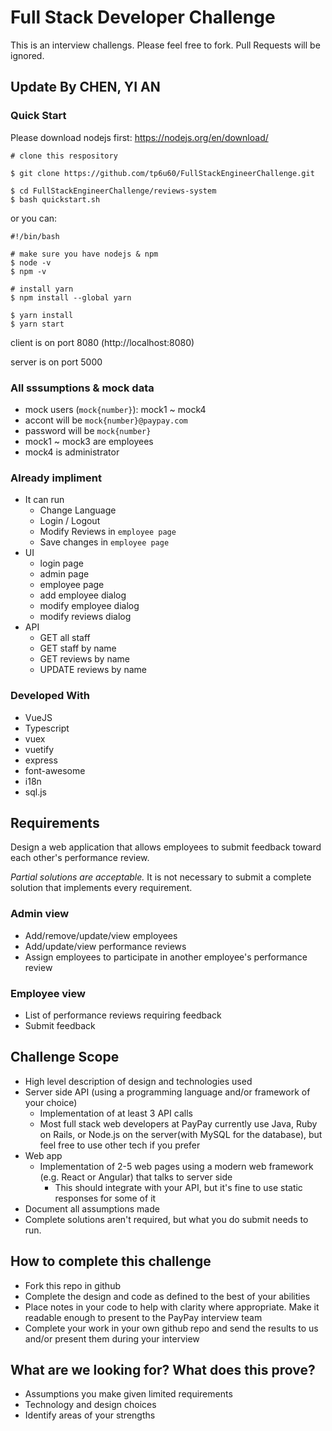 # Full Stack Developer Challenge

This is an interview challengs. Please feel free to fork. Pull Requests will be ignored.

## Update By CHEN, YI AN

### Quick Start
Please download nodejs first: https://nodejs.org/en/download/

```
# clone this respository

$ git clone https://github.com/tp6u60/FullStackEngineerChallenge.git

$ cd FullStackEngineerChallenge/reviews-system
$ bash quickstart.sh
```
or you can: 
```
#!/bin/bash

# make sure you have nodejs & npm
$ node -v
$ npm -v

# install yarn
$ npm install --global yarn

$ yarn install
$ yarn start
```

client is on port 8080 (http://localhost:8080)

server is on port 5000


### All sssumptions & mock data
- mock users (`mock{number}`): mock1 ~ mock4
- accont will be `mock{number}@paypay.com`
- password will be `mock{number}`
- mock1 ~ mock3 are employees
- mock4 is administrator

### Already impliment

- It can run
  - Change Language
  - Login / Logout
  - Modify Reviews in `employee page`
  - Save changes in `employee page`
- UI
  - login page
  - admin page
  - employee page
  - add employee dialog
  - modify employee dialog
  - modify reviews dialog
- API
  - GET all staff
  - GET staff by name
  - GET reviews by name
  - UPDATE reviews by name


### Developed With
 - VueJS
 - Typescript
 - vuex
 - vuetify
 - express
 - font-awesome
 - i18n
 - sql.js


## Requirements

Design a web application that allows employees to submit feedback toward each other's performance review.

_Partial solutions are acceptable._ It is not necessary to submit a complete solution that implements every requirement.

### Admin view

- Add/remove/update/view employees
- Add/update/view performance reviews
- Assign employees to participate in another employee's performance review

### Employee view

- List of performance reviews requiring feedback
- Submit feedback

## Challenge Scope

- High level description of design and technologies used
- Server side API (using a programming language and/or framework of your choice)
  - Implementation of at least 3 API calls
  - Most full stack web developers at PayPay currently use Java, Ruby on Rails, or Node.js on the server(with MySQL for the database), but feel free to use other tech if you prefer
- Web app
  - Implementation of 2-5 web pages using a modern web framework (e.g. React or Angular) that talks to server side
    - This should integrate with your API, but it's fine to use static responses for some of it
- Document all assumptions made
- Complete solutions aren't required, but what you do submit needs to run.

## How to complete this challenge

- Fork this repo in github
- Complete the design and code as defined to the best of your abilities
- Place notes in your code to help with clarity where appropriate. Make it readable enough to present to the PayPay interview team
- Complete your work in your own github repo and send the results to us and/or present them during your interview

## What are we looking for? What does this prove?

- Assumptions you make given limited requirements
- Technology and design choices
- Identify areas of your strengths
